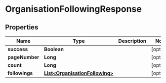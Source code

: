 

# OrganisationFollowingResponse


## Properties

| Name | Type | Description | Notes |
|------------ | ------------- | ------------- | -------------|
|**success** | **Boolean** |  |  [optional] |
|**pageNumber** | **Long** |  |  [optional] |
|**count** | **Long** |  |  [optional] |
|**followings** | [**List&lt;OrganisationFollowing&gt;**](OrganisationFollowing.md) |  |  [optional] |



